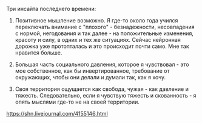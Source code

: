 Три инсайта последнего времени:

1. Позитивное мышление возможно. Я где-то около года учился переключать внимание с "плохого" - безнадежности, несовпадения с нормой, негодования и так далее - на положительные изменения, красоту и силу, в одних и тех же ситуациях. Сейчас нейронная дорожка уже протопталась и это происходит почти само. Мне так нравится больше.

2. Большая часть социального давления, которое я чувствовал - это мое собственное, как бы инвертированное, требование от окружающих, чтобы они делали и думали так, как я хочу.

3. Своя территория ощущается как свобода, чужая - как давление и тяжесть. Следовательно, если я чувствую тяжесть и скованность - я опять мыслями где-то не на своей территории.

https://shn.livejournal.com/4155146.html